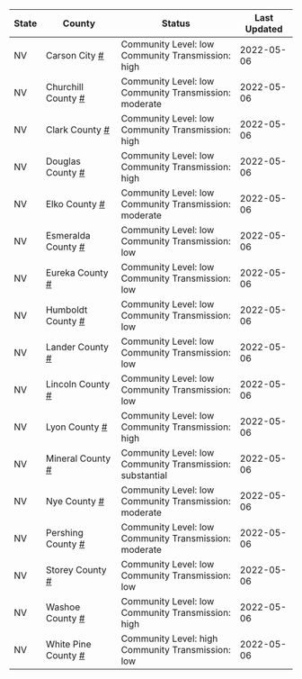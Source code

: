 State | County | Status | Last Updated
--- | --- | --- | --- 
NV | Carson City <a href="#carson_city">#</a> | <a name="carson_city"></a>Community Level: low<br/>Community Transmission: high | 2022-05-06
NV | Churchill County <a href="#churchill_county">#</a> | <a name="churchill_county"></a>Community Level: low<br/>Community Transmission: moderate | 2022-05-06
NV | Clark County <a href="#clark_county">#</a> | <a name="clark_county"></a>Community Level: low<br/>Community Transmission: high | 2022-05-06
NV | Douglas County <a href="#douglas_county">#</a> | <a name="douglas_county"></a>Community Level: low<br/>Community Transmission: high | 2022-05-06
NV | Elko County <a href="#elko_county">#</a> | <a name="elko_county"></a>Community Level: low<br/>Community Transmission: moderate | 2022-05-06
NV | Esmeralda County <a href="#esmeralda_county">#</a> | <a name="esmeralda_county"></a>Community Level: low<br/>Community Transmission: low | 2022-05-06
NV | Eureka County <a href="#eureka_county">#</a> | <a name="eureka_county"></a>Community Level: low<br/>Community Transmission: low | 2022-05-06
NV | Humboldt County <a href="#humboldt_county">#</a> | <a name="humboldt_county"></a>Community Level: low<br/>Community Transmission: low | 2022-05-06
NV | Lander County <a href="#lander_county">#</a> | <a name="lander_county"></a>Community Level: low<br/>Community Transmission: low | 2022-05-06
NV | Lincoln County <a href="#lincoln_county">#</a> | <a name="lincoln_county"></a>Community Level: low<br/>Community Transmission: low | 2022-05-06
NV | Lyon County <a href="#lyon_county">#</a> | <a name="lyon_county"></a>Community Level: low<br/>Community Transmission: high | 2022-05-06
NV | Mineral County <a href="#mineral_county">#</a> | <a name="mineral_county"></a>Community Level: low<br/>Community Transmission: substantial | 2022-05-06
NV | Nye County <a href="#nye_county">#</a> | <a name="nye_county"></a>Community Level: low<br/>Community Transmission: moderate | 2022-05-06
NV | Pershing County <a href="#pershing_county">#</a> | <a name="pershing_county"></a>Community Level: low<br/>Community Transmission: moderate | 2022-05-06
NV | Storey County <a href="#storey_county">#</a> | <a name="storey_county"></a>Community Level: low<br/>Community Transmission: low | 2022-05-06
NV | Washoe County <a href="#washoe_county">#</a> | <a name="washoe_county"></a>Community Level: low<br/>Community Transmission: high | 2022-05-06
NV | White Pine County <a href="#white_pine_county">#</a> | <a name="white_pine_county"></a>Community Level: high<br/>Community Transmission: low | 2022-05-06
